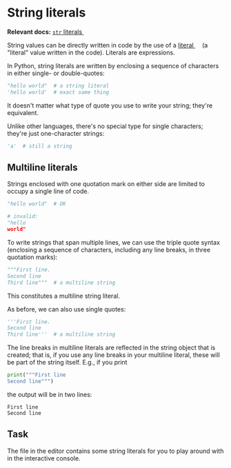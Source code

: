 # String literals

**Relevant docs:** [`str` literals <img height="12" style="display: inline" src="https://raw.githubusercontent.com/webartifex/intro-to-python/master/static/link_to_py.png">](https://docs.python.org/3/reference/lexical_analysis.html#string-and-bytes-literals)

String values can be directly written in code by the use of a [literal <img height="12" style="display: inline" src="https://raw.githubusercontent.com/webartifex/intro-to-python/master/static/link_to_wiki.png">](https://en.wikipedia.org/wiki/Literal_(computer_programming)) (a "literal" value written in the code). Literals are expressions.


In Python, string literals are written by enclosing a sequence of characters in either single- or double-quotes:
```python
"hello world"  # a string literal
'hello world'  # exact same thing
```
It doesn't matter what type of quote you use to write your string; they're equivalent.

Unlike other languages, there's no special type for single characters;
they're just one-character strings:
```python
'a'  # still a string
```


## Multiline literals

Strings enclosed with one quotation mark on either side are limited to occupy a single line of code.
```python
"hello world"  # OK

# invalid:
"hello
world"
```

To write strings that span multiple lines, we can use the triple quote syntax (enclosing a sequence of characters, including any line breaks, in three quotation marks):
```python
"""First line.
Second line
Third line"""  # a multiline string
```
This constitutes a multiline string literal.

As before, we can also use single quotes:
```python
'''First line.
Second line
Third line'''  # a multiline string
```

The line breaks in multiline literals are reflected in the string object that is created; that is, if you use any line breaks in your multiline literal, these will be part of the string itself. E.g., if you print 
```python
print("""First line
Second line""")
```
the output will be in two lines:
```text
First line
Second line
```

## Task

The file in the editor contains some string literals for you to play around with in the interactive console.
